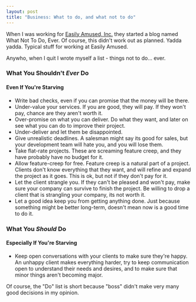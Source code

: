 ```yaml
--- 
layout: post
title: "Business: What to do, and what not to do"
---
```

When I was working for [Easily Amused, Inc.](http://easilyamusedinc.com/) they
started a blog named What Not To Do, Ever. Of course, this didn't work out as
planned. Yadda yadda. Typical stuff for working at Easily Amused.

Anywho, when I quit I wrote myself a list - things not to do... ever.

### What You Shouldn't <em>Ever</em> Do
#### Even If You're Starving
- Write bad checks, even if you can promise that the money will be there.
- Under-value your services. If you are good, they will pay. If they won't
	pay, chance are they aren't worth it.
- Over-promise on what you can deliver. Do what they want, and later on see
	what you can do to improve their project.
- Under-deliver and let them be disappointed.
- Give unrealistic deadlines. A salesman might say its good for sales, but
	your development team will hate you, and you will lose them.
- Take flat-rate projects. These are screaming feature creep, and they have
	probably have no budget for it.
- Allow feature-creep for free. Feature creep is a natural part of a project.
	Clients don't know everything that they want, and will refine and expand
	the project as it goes. This is ok, but not if they don't pay for it.
- Let the client strangle you. If they can't be pleased and won't pay, make
	sure your company can survive to finish the project. Be willing to drop 
	a client that is strangling your company, its not worth it.
- Let a good idea keep you from getting anything done. Just because something
	might be better long-term, doesn't mean now is a good time to do it.

### What You *Should* Do
#### Especially If You're Starving
- Keep open conversations with your clients to make sure they're happy. An
	unhappy client makes everything harder, try to keep communication open to
	understand their needs and desires, and to make sure that minor things
	aren't becoming major.

Of course, the "Do" list is short because "boss" didn't make very many good
decisions in my opinion.
